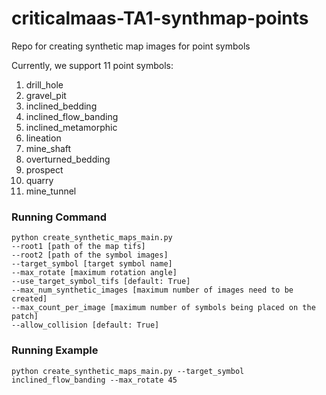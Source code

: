 # criticalmaas-TA1-synthmap-points
Repo for creating synthetic map images for point symbols

Currently, we support 11 point symbols:
1. drill_hole <br>
2. gravel_pit <br>
3. inclined_bedding <br>
4. inclined_flow_banding <br>
5. inclined_metamorphic <br>
6. lineation <br>
7. mine_shaft <br>
8. overturned_bedding <br>
9. prospect <br>
10. quarry <br>
11. mine_tunnel <br>

### Running Command
```
python create_synthetic_maps_main.py
--root1 [path of the map tifs]
--root2 [path of the symbol images]
--target_symbol [target symbol name]
--max_rotate [maximum rotation angle]
--use_target_symbol_tifs [default: True]
--max_num_synthetic_images [maximum number of images need to be created]
--max_count_per_image [maximum number of symbols being placed on the patch]
--allow_collision [default: True]

```

### Running Example 
```
python create_synthetic_maps_main.py --target_symbol inclined_flow_banding --max_rotate 45
```
